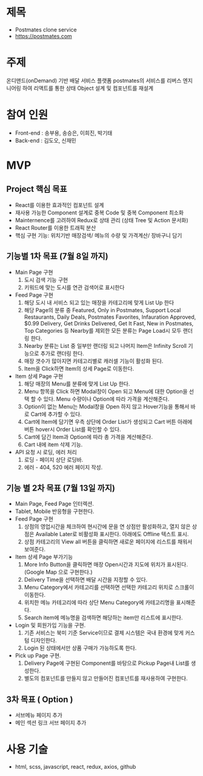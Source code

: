 # 제목

- Postmates clone service
- https://postmates.com

# 주제

온디맨드(onDemand) 기반 배달 서비스 플랫폼 postmates의 서비스를 리버스 엔지니어링 하여 리액트를 통한 상태 Object 설계 및 컴포넌트를 재설계

# 참여 인원

- Front-end : 송부용, 송승은, 이희진, 박기태
- Back-end : 김도오, 신재민

# MVP

## Project 핵심 목표

- React를 이용한 효과적인 컴포넌트 설계
- 재사용 가능한 Component 설계로 중복 Code 및 중복 Component 최소화
- Mainternence를 고려하여 Redux로 상태 관리 (상태 Tree 및 Action 문서화)
- React Router를 이용한 트래픽 분산
- 핵심 구현 기능: 위치기반 매장검색/ 메뉴의 수량 및 가격계산/ 장바구니 담기

## 기능별 1차 목표 (7월 8일 까지)

- Main Page 구현
  1. 도시 검색 기능 구현
  2. 키워드에 맞는 도시를 연관 검색어로 표시한다
- Feed Page 구현
  1. 해당 도시 내 서비스 되고 있는 매장을 카테고리에 맞게 List Up 한다
  2. 해당 Page의 분류 중 Featured, Only in Postmates, Support Local Restaurants, Daily Deals, Postmates Favorites, Infauration Approved, \$0.99 Delivery, Get Drinks Delivered, Get It Fast, New in Postmates, Top Categories 등 Nearby를 제외한 모든 분류는 Page Load시 모두 랜더링 한다.
  3. Nearby 분류는 List 중 일부만 랜더링 되고 나머지 Item은 Infinity Scroll 기능으로 추가로 랜더링 한다.
  4. 매장 갯수가 많아지면 카테고리별로 캐러셀 기능이 활성화 된다.
  5. Item을 Click하면 Item의 상세 Page로 이동한다.
- Item 상세 Page 구현
  1. 해당 매장의 Menu를 분류에 맞게 List Up 한다.
  2. Menu 항목을 Click 하면 Modal창이 Open 되고 Menu에 대한 Option을 선택 할 수 있다. Menu 수량이나 Option에 따라 가격을 계산해준다.
  3. Option이 없는 Menu는 Modal창을 Open 하지 않고 Hover기능을 통해서 바로 Cart에 추가할 수 있다.
  4. Cart에 Item에 담기면 우측 상단에 Order List가 생성되고 Cart 버튼 아래에 버튼 hover시 Order List를 확인할 수 있다.
  5. Cart에 담긴 Item과 Option에 따라 총 가격을 계산해준다.
  6. Cart 내에 item 삭제 기능.
- API 요청 시 로딩, 에러 처리
  1. 로딩 - 페이지 상단 로딩바.
  2. 에러 - 404, 520 에러 페이지 작성.

## 기능 별 2차 목표 (7월 13일 까지)

- Main Page, Feed Page 인터렉션.
- Tablet, Mobile 반응형을 구현한다.
- Feed Page 구현
  1. 상점의 영업시간을 체크하여 현시간에 문을 연 상점만 활성화하고, 열지 않은 상점은 Available Later로 비활성화 표시한다. 아래에도 Offline 텍스트 표시.
  2. 상점 카테고리의 View all 버튼을 클릭하면 새로운 페이지에 리스트를 채워서 보여준다.
- Item 상세 Page 부가기능
  1. More Info Button을 클릭하면 매장 Open시간과 지도에 위치가 표시된다. (Google Map 으로 구현한다.)
  2. Delivery Time을 선택하면 배달 시간을 지정할 수 있다.
  3. Menu Category에서 카테고리를 선택하면 선택한 카테고리 위치로 스크롤이 이동한다.
  4. 위치한 메뉴 카테고리에 따라 상단 Menu Category에 카테고리명을 표시해준다.
  5. Search item에 메뉴명을 검색하면 해당하는 item만 리스트에 표시한다.
- Login 및 회원가입 기능을 구현.
  1. 기존 서비스는 북미 기준 Service이므로 결제 시스템은 국내 환경에 맞게 커스텀 디자인한다.
  2. Login 된 상태에서만 상품 구매가 가능하도록 한다.
- Pick up Page 구현.
  1. Delivery Page에 구현된 Component를 바탕으로 Pickup Page내 List를 생성한다.
  2. 별도의 컴포넌트를 만들지 않고 만들어진 컴포넌트를 재사용하여 구현한다.

## 3차 목표 ( Option )

- 서브메뉴 페이지 추가
- 메인 섹션 링크 서브 페이지 추가

# 사용 기술

- html, scss, javascript, react, redux, axios, github
